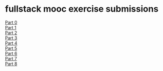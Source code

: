 # fullstack mooc exercise submissions
[Part 0](https://github.com/teemyl/fullstack_mooc/tree/master/part0)<br>
[Part 1](https://github.com/teemyl/fullstack_mooc/tree/master/part1)<br>
[Part 2](https://github.com/teemyl/fullstack_mooc/tree/master/part2)<br>
[Part 3](https://github.com/teemyl/fullstack_mooc/tree/master/part3)<br>
[Part 4](https://github.com/teemyl/fullstack_mooc/tree/master/part4)<br>
[Part 5](https://github.com/teemyl/fullstack_mooc/tree/master/part5)<br>
[Part 6](https://github.com/teemyl/fullstack_mooc/tree/master/part6)<br>
[Part 7](https://github.com/teemyl/fullstack_mooc/tree/master/part7)<br>
[Part 8](https://github.com/teemyl/fullstack_mooc/tree/master/part8)<br>
